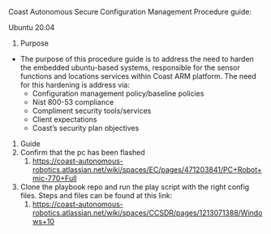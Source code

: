 Coast Autonomous Secure Configuration Management Procedure guide:

Ubuntu 20.04

1. Purpose

- The purpose of this procedure guide is to address the need to harden the embedded ubuntu-based systems, responsible for the sensor functions and locations services within Coast ARM platform. The need for this hardening is address via:
  - Configuration management policy/baseline policies
  - Nist 800-53 compliance
  - Compliment security tools/services
  - Client expectations
  - Coast’s security plan objectives

1. Guide
2. Confirm that the pc has been flashed
   1. <https://coast-autonomous-robotics.atlassian.net/wiki/spaces/EC/pages/471203841/PC+Robot+mic-770+Full>
3. Clone the playbook repo and run the play script with the right config files. Steps and files can be found at this link:
    1. <https://coast-autonomous-robotics.atlassian.net/wiki/spaces/CCSDR/pages/1213071388/Windows+10>


